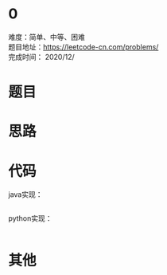 # 0
难度：简单、中等、困难   
题目地址：https://leetcode-cn.com/problems/    
完成时间：  2020/12/   
# 题目

# 思路

# 代码
java实现：
```

```
python实现：
```

```
# 其他